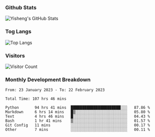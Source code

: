 ### Github Stats
![Yisheng's GitHub Stats](https://github-readme-stats-9qabuvhk1-gongyisheng.vercel.app/api?username=gongyisheng&count_private=true&show_icons=true)
### Tog Langs
![Top Langs](https://github-readme-stats-9qabuvhk1-gongyisheng.vercel.app/api/top-langs/?username=gongyisheng&layout=compact)
### Visitors
![Visitor Count](https://profile-counter.glitch.me/gongyisheng/count.svg)
### Monthly Development Breakdown
<!--START_SECTION:waka-->

```text
From: 23 January 2023 - To: 22 February 2023

Total Time: 107 hrs 46 mins

Python       94 hrs 41 mins  ██████████████████████░░░   87.86 %
Markdown     6 hrs 14 mins   █▒░░░░░░░░░░░░░░░░░░░░░░░   05.80 %
Text         4 hrs 46 mins   █░░░░░░░░░░░░░░░░░░░░░░░░   04.43 %
Bash         1 hr 41 mins    ▒░░░░░░░░░░░░░░░░░░░░░░░░   01.57 %
Git Config   11 mins         ░░░░░░░░░░░░░░░░░░░░░░░░░   00.17 %
Other        7 mins          ░░░░░░░░░░░░░░░░░░░░░░░░░   00.11 %
```

<!--END_SECTION:waka-->
